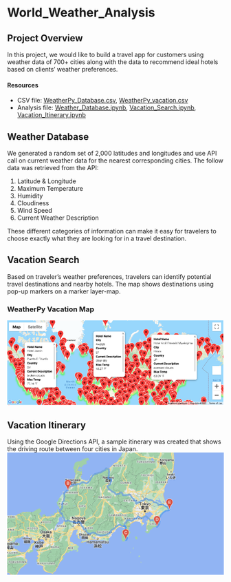 # World_Weather_Analysis
## Project Overview
In this project, we would like to build a travel app for customers using weather data of 700+ cities along with the data to recommend ideal hotels based on clients’ weather preferences. 

#### Resources
- CSV file: [WeatherPy_Database.csv](data/WeatherPy_Database.csv), [WeatherPy_vacation.csv](data/WeatherPy_vacation.csv)
- Analysis file: [Weather_Database.ipynb](Weather_Database.ipynb), [Vacation_Search.ipynb](Vacation_Search.ipynb), [Vacation_Itinerary.ipynb](Vacation_Itinerary.ipynb)

## Weather Database
We generated a random set of 2,000 latitudes and longitudes and use API call on current weather data for the nearest corresponding cities.
The follow data was retrieved from the API:

1. Latitude & Longitude
2. Maximum Temperature
3. Humidity
4. Cloudiness
5. Wind Speed
6. Current Weather Description

These different categories of information can make it easy for travelers to choose exactly what they are looking for in a travel destination.

## Vacation Search 
Based on traveler’s weather preferences, travelers can identify potential travel destinations and nearby hotels. The map shows destinations using pop-up markers on a marker layer-map.

### WeatherPy Vacation Map 
![WeatherPy Vacation Map](images/WeatherPy_vacation_map.png)

## Vacation Itinerary
Using the Google Directions API, a sample itinerary was created that shows the driving route between four cities in Japan.
![WeatherPy_travel_map](images/WeatherPy_travel_map.png)
